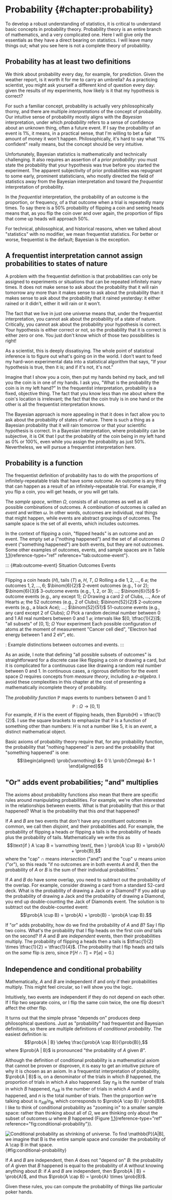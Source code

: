# Probability {#chapter:probability}

To develop a robust understanding of statistics, it is critical to
understand basic concepts in probability theory. Probability theory is
an entire branch of mathematics, and a very complicated one. Here I will
give only the essentials as they have a direct bearing on statistics. I
will leave many things out; what you see here is not a complete theory
of probability.

## Probability has at least two definitions

We think about probability every day, for example, for prediction. Given
the weather report, is it worth it for me to carry an umbrella? As a
practicing scientist, you might ask yourself a different kind of
question every day: given the results of my experiments, how likely is
it that my hypothesis is correct?

For such a familiar concept, probability is actually very
philosophically thorny, and there are multiple *interpretations* of the
concept of probability. Our intuitive sense of probability mostly aligns
with the *Bayesian* interpretation, under which *probability* refers to
a sense of confidence about an unknown thing, often a future event. If I
say the probability of an event is 1%, it means, in a practical sense,
that I'm willing to bet a fair amount of money it won't happen.
Philosophically, it's hard to say what "1% confident" really means, but
the concept should be very intuitive.

Unfortunately, Bayesian statistics is mathematically and technically
challenging. It also requires an assertion of a *prior probability*: you
must state the probability that your hypothesis was true before you
started the experiment. The apparent subjectivity of prior probabilities
was repugnant to some early, prominent statisticians, who mostly
directed the field of statistics away from the Bayesian interpretation
and toward the *frequentist* interpretation of probability.

In the *frequentist* interpretation, the probability of an outcome is
the proportion, or frequency, of a that outcome when a trial is
repeatedly many times. To say there is a 50% probability of flipping a
coin and seeing heads means that, as you flip the coin over and over
again, the proportion of flips that come up heads will approach 50%.

For technical, philosophical, and historical reasons, when we talked
about "statistics" with no modifier, we mean frequentist statistics. For
better or worse, frequentist is the default; Bayesian is the exception.

## A frequentist interpretation cannot assign probabilities to states of nature

A problem with the frequentist definition is that probabilities can only
be assigned to experiments or situations that can be repeated infinitely
many times. It does not make sense to ask about the probability that it
will rain tomorrow any more than it makes sense to ask about the
probability than it makes sense to ask about the probability that it
rained yesterday: it either rained or it didn't, either it will rain or
it won't.

The fact that we live in just one universe means that, under the
frequentist interpretation, you cannot ask about the probability of a
state of nature. Critically, you cannot ask about the probability your
hypothesis is correct. Your hypothesis is either correct or not, so the
probability that it is correct is either zero or one. You just don't
know which of those two possibilities is right!

As a scientist, this is deeply dissatisying. The whole point of
statistical inference is to figure out what's going on in the world. I
don't want to feed my hard-won experimental data into a statistical
algorithm that says, "If your hypothesis is true, then it is; and if
it's not, it's not."

Imagine that I show you a coin, then put my hands behind my back, and
tell you the coin is in one of my hands. I ask you, "What is the
probability the coin is in my left hand?" In the frequentist
interpretation, probability is a fixed, objective thing. The fact that
you know less than me about where the coin's location is irrelevant; the
fact that the coin truly is in one hand or the other is all the
frequentist interpretation knows.

The Bayesian approach is more appealing in that it does in fact allow
you to ask about the probability of states of nature. There is such a
thing as a Bayesian probability that it will rain tomorrow or that your
scientific hypothesis is correct. In a Bayesian interpretation, where
probability can be subjective, it is OK that I put the probability of
the coin being in my left hand as 0% or 100%, even while you assign the
probability as just 50%. Nevertheless, we will pursue a frequentist
interpretation here.

## Probability is a function

The frequentist definition of probability has to do with the proportions
of infinitely-repeatable trials that have some *outcome*. An outcome is
any thing that can happen as a result of an infinitely-repeatable trial.
For example, if you flip a coin, you will get heads, or you will get
tails.

The *sample space*, written $\Omega$, consists of all outcomes as well
as all possible combinations of outcomes. A combination of outcomes is
called an *event* and written $\omega$. In other words, outcomes are
individual, real things that might happen, while events are abstract
groupings of outcomes. The sample space is the set of all events, which
includes outcomes.

In the context of flipping a coin, "flipped heads" is an outcome and an
event. The empty set $\varnothing$ ("nothing happened") and the set of
all outcomes $\Omega$ event ("something happened") are both events, but
they are not outcomes. Some other examples of outcomes, events, and
sample spaces are in Table
[1.1](#tab:outcome-event){reference-type="ref"
reference="tab:outcome-event"}.

::: {#tab:outcome-event}
  Situation                                      Outcomes                                                            Events
  ---------------------------------------------- ------------------------------------------------------------------- -----------------------------------------------------------------------------------------------------------------------------------------------------------------------------------------------------------------------------
  Flipping a coin                                heads ($H$), tails ($T$)                                            $\varnothing$, $H$, $T$, $\Omega$
  Rolling a die                                  $1, 2, \ldots, 6$                                                   $\varnothing$; the outcomes $1, 2, \ldots, 6$; $\binom{6}{2}$ 2-event outcomes (e.g., 1 or 2); $\binom{6}{3}$ 3-outcome events (e.g., 1, 2, or 3); $\ldots$; $\binom{6}{5}$ 5-outcome events (e.g., any except 1); $\Omega$
  Drawing a card                                 2 of Clubs, $\ldots$, Ace of Hearts                                 $\varnothing$; the 52 outcomes (e.g., 2 of Clubs); $\binom{52}{2}$ 2-outcome events (e.g., a black Ace); $\ldots$; $\binom{52}{51}$ 51-outcome events (e.g., any card except 2 of Clubs); $\Omega$
  Pick a random decimal number between 0 and 1   All real numbers between 0 and 1                                    $\varnothing$; intervals like $[0, \tfrac{1}{2}]$; "all subsets" of $[0, 1]$; $\Omega$
  Your experiment                                Each possible configuration of atoms at the moment of measurement   "Cancer cell died", "Electron had energy between 1 and 2 eV", etc.

  : Example distinctions between outcomes and events.
:::

As an aside, I note that defining "all possible subsets of outcomes" is
straightforward for a discrete case like flipping a coin or drawing a
card, but it is complicated for a continuous case like drawing a random
real number between $0$ and $1$. In continuous cases, a rigorous
definition for the event space $\Omega$ requires concepts from *measure
theory*, including a $\sigma$-*algebra*. I avoid these complexities in
this chapter at the cost of presenting a mathematically incomplete
theory of probability.

The *probability function* $\mathbb{P}$ maps events to numbers between
$0$ and $1$: $$\mathbb{P} : \Omega \to [0, 1]$$ For example, if $H$ is
the event of flipping heads, then $\prob{H} =
\tfrac{1}{2}$. I use the square brackets to emphasize that $\mathbb{P}$
is a function of something other than numbers: $H$ is not a number like
$5$, it is an *event*, a distinct mathematical object.

Basic axioms of probability theory require that, for any probability
function, the probability that "nothing happened" is zero and the
probability that "something happened" is one: $$\begin{aligned}
\prob{\varnothing} &= 0 \\
\prob{\Omega} &= 1
\end{aligned}$$

## "Or" adds event probabilities; "and" multiplies

The axioms about probability functions also mean that there are specific
rules around manipulating probabilities. For example, we're often
interested in the relationships between events. What is that probability
that this *or* that happened? What is the probability that this *and*
that happened?

If $A$ and $B$ are two events that don't have any constituent outcomes
in common, we call then *disjoint*, and their probabilities add. For
example, the probability of flipping a heads *or* flipping a tails is
the probability of heads plus the probability of tails. Mathematically
we write this as
$$\text{if } A \cap B = \varnothing \text{, then } \prob{A \cup B} = \prob{A} + \prob{B},$$
where the "cap" $\cap$ means *intersection* ("and") and the "cup" $\cup$
means *union* ("or"), so this reads "if no outcomes are in both events
$A$ and $B$, then the probability of $A$ or $B$ is the sum of their
individual probabilities."

If $A$ and $B$ do have some overlap, you need to subtract out the
probability of the overlap. For example, consider drawing a card from a
standard 52-card deck. What is the probability of drawing a Jack *or* a
Diamond? If you add up the probability of drawing a Jack and the
probability of drawing a Diamond, you end up double-counting the Jack of
Diamonds event. The solution is to subtract out the double-counted
event: $$\prob{A \cup B} = \prob{A} + \prob{B} - \prob{A \cap B}.$$

If "or" adds probability, how do we find the probability of $A$ and $B$?
Say I flip two coins. What's the probability that I flip heads on the
first coin *and* tails on the second? If $A$ and $B$ are *independent*
events, then their probabilities multiply. The probability of flipping a
heads then a tails is $\tfrac{1}{2} \times
\tfrac{1}{2} = \tfrac{1}{4}$. (The probability that I flip heads and
tails on the *same* flip is zero, since
$\mathbb{P}[H \cap T] = \mathbb{P}[\varnothing] = 0$.)

## Independence and conditional probability

Mathematically, $A$ and $B$ are independent if and only if their
probabilities multiply. This might feel circular, so I will show you the
logic.

Intuitively, two events are independent if they do not depend on each
other. If I flip two separate coins, or I flip the same coin twice, the
one flip doesn't affect the other flip.

It turns out that the simple phrase "depends on" produces deep
philosophical questions. Just as "probability" had frequentist and
Bayesian definitions, so there are multiple definitions of *conditional
probability*. The easiest definition is:
$$\prob{A | B} \defeq \frac{\prob{A \cap B}}{\prob{B}},$$ where
$\prob{A | B}$ is pronounced "the probability of $A$ given $B$".

Although the definition of conditional probability is a mathematical
axiom that cannot be proven or disproven, it is easy to get an intuitive
picture of why it is chosen as an axiom. In a frequentist interpretation
of probability, $\prob{A
| B}$ is, on a denominator of the trials in which $B$ happened, the
proportion of trials in which $A$ also happened. Say $n_B$ is the number
of trials in which $B$ happened, $n_{AB}$ is the number of trials in
which $A$ and $B$ happened, and $n$ is the total number of trials. Then
the proportion we're talking about is $n_{AB} / n_B$, which corresponds
to $\prob{A \cap B} /
\prob{B}$. I like to think of conditional probability as "zooming in" to
a smaller sample space: rather than thinking about all of $\Omega$, we
are thinking only about the subset of outcomes $\omega$ where $B$
happened (Figure
[1.1](#fig:conditional-probability){reference-type="ref"
reference="fig:conditional-probability"}).

![Conditional probability as shrinking of universe. To find
$\mathbb{P}[A|B]$, we imagine that $B$ is the entire sample space and
consider the probability of $A \cap B$ in that
space.](figure/conditional-probability.png){#fig:conditional-probability}

If $A$ and $B$ are independent, then $A$ does not "depend on" $B$: the
probability of $A$ given that $B$ happened is equal to the probability
of $A$ without knowing anything about $B$: if $A$ and $B$ are
independent, then $\prob{A | B} = \prob{A}$, and thus
$\prob{A \cap B} = \prob{A} \times
\prob{B}$.

Given these rules, you can compute the probability of things like
particular poker hands.
